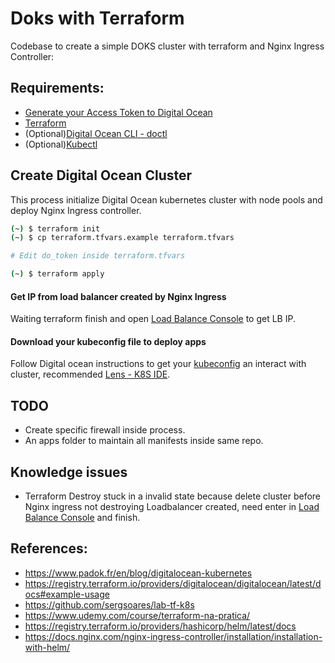 # Doks with Terraform

Codebase to create a simple DOKS cluster with terraform and Nginx Ingress Controller:

## Requirements:

- [Generate your Access Token to Digital Ocean](https://docs.digitalocean.com/reference/api/create-personal-access-token/)
- [Terraform](https://www.terraform.io/downloads.html)
- (Optional)[Digital Ocean CLI - doctl](https://github.com/digitalocean/doctl/releases)
- (Optional)[Kubectl](https://kubernetes.io/docs/tasks/tools/)

## Create Digital Ocean Cluster

This process initialize Digital Ocean kubernetes cluster with node pools and deploy Nginx Ingress controller.

```bash
(~) $ terraform init
(~) $ cp terraform.tfvars.example terraform.tfvars

# Edit do_token inside terraform.tfvars

(~) $ terraform apply
```

#### Get IP from load balancer created by Nginx Ingress

Waiting terraform finish and open [Load Balance Console](https://cloud.digitalocean.com/networking/load_balancers?i=37a503&preserveScrollPosition=true) to get LB IP.

#### Download your kubeconfig file to deploy apps

Follow Digital ocean instructions to get your [kubeconfig](https://docs.digitalocean.com/products/kubernetes/how-to/connect-to-cluster/#doctl) an interact with cluster, recommended [Lens - K8S IDE](https://k8slens.dev/).

## TODO

- Create specific firewall inside process.
- An apps folder to maintain all manifests inside same repo.

## Knowledge issues

- Terraform Destroy stuck in a invalid state because delete cluster before Nginx ingress not destroying Loadbalancer created, need enter in [Load Balance Console](https://cloud.digitalocean.com/networking/load_balancers?i=37a503&preserveScrollPosition=true) and finish.

## References:

- https://www.padok.fr/en/blog/digitalocean-kubernetes
- https://registry.terraform.io/providers/digitalocean/digitalocean/latest/docs#example-usage
- https://github.com/sergsoares/lab-tf-k8s
- https://www.udemy.com/course/terraform-na-pratica/
- https://registry.terraform.io/providers/hashicorp/helm/latest/docs
- https://docs.nginx.com/nginx-ingress-controller/installation/installation-with-helm/
